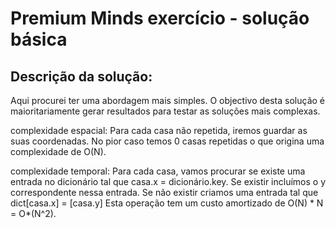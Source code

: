 # Premium Minds exercício - solução básica

## Descrição da solução:

Aqui procurei ter uma abordagem mais simples. O objectivo desta solução é maioritariamente gerar resultados para testar as soluções mais complexas.

complexidade espacial: Para cada casa não repetida, iremos guardar as suas coordenadas. No pior caso temos 0 casas repetidas o que origina uma complexidade de O(N).

complexidade temporal: Para cada casa, vamos procurar se existe uma entrada no dicionário tal que casa.x = dicionário.key. Se existir incluímos o y correspondente nessa entrada. Se não existir criamos uma entrada tal que dict[casa.x] = [casa.y] Esta operação tem um custo amortizado de O(N) * N = O*(N^2).
